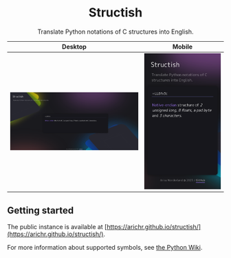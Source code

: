 <p align="center">
    <h1 align="center">Structish</h1>
    <p align="center">
        <!-- <a href="https://codeclimate.com/github/arichr/structish/maintainability"><img src="https://api.codeclimate.com/v1/badges/.../maintainability" alt="CodeClimate maintainability" /></a>
        <br /> -->
        Translate Python notations of C structures into English.
    </p>
</p>

| Desktop | Mobile |
|---------|--------|
| ![Desktop image](readme_files/desktop.png) | ![Mobile image](readme_files/mobile.png) |

## Getting started

The public instance is available at [https://arichr.github.io/structish/](https://arichr.github.io/structish/).

For more information about supported symbols, see [the Python Wiki](https://docs.python.org/3/library/struct.html#byte-order-size-and-alignment).

